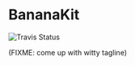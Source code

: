 BananaKit
=========

![Travis Status](https://travis-ci.org/BananaKit/BananaKit.svg?branch=travis)

(FIXME: come up with witty tagline)
